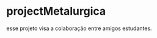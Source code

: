 # projectMetalurgica
esse projeto visa a colaboração entre amigos estudantes.


<!-- Security scan triggered at 2025-09-02 15:43:14 -->